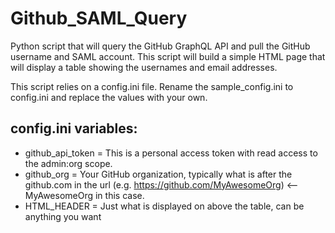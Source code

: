 # Github_SAML_Query
Python script that will query the GitHub GraphQL API and pull the GitHub username and SAML account.
This script will build a simple HTML page that will display a table showing the usernames and email addresses.

This script relies on a config.ini file.  Rename the sample_config.ini to config.ini and replace the values with your own.

## config.ini variables:

- github_api_token = This is a personal access token with read access to the admin:org scope.
- github_org = Your GitHub organization, typically what is after the github.com in the url (e.g. https://github.com/MyAwesomeOrg) <--MyAwesomeOrg in this case.
- HTML_HEADER = Just what is displayed on above the table, can be anything you want